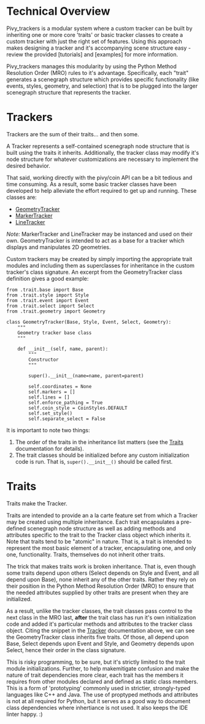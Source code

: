 # Technical Overview

Pivy_trackers is a modular system where a custom tracker can be built by inheriting one or more core 'traits' or basic tracker classes to create a custom tracker with just the right set of features. Using this approach makes designing a tracker and it's accompanying scene structure easy - review the provided [tutorials] and [examples] for more information.

Pivy_trackers manages this modularity by using the Python Method Resolution Order (MRO) rules to it's advantage.  Specifically, each "trait" generates a scenegraph structure which provides specific functionality (like events, styles, geometry, and selection) that is to be plugged into the larger scenegraph structure that represents the tracker.

# Trackers

Trackers are the sum of their traits... and then some.

A Tracker represents a self-contained scenegraph node structure that is built using the traits it inherits.  Additionally, the tracker class may modify it's node structure for whatever customizations are necessary to implement the desired behavior.

That said, working directly with the pivy/coin API can be a bit tedious and time consuming.  As a result, some basic tracker classes have been developed to help alleviate the effort required to get up and running.  These classes are:

* [GeometryTracker](GeometryTracker)
* [MarkerTracker](MarkerTracker)
* [LineTracker](LineTracker)

*Note:* MarkerTracker and LineTracker may be instanced and used on their own.  GeometryTracker is intended to act as a base for a tracker which displays and manipulates 2D geometries.

Custom trackers may be created by simply importing the appropriate trait modules and including them as superclasses for inheritance in the custom tracker's class signature. An excerpt from the GeometryTracker class definition gives a good example:

    from .trait.base import Base
    from .trait.style import Style
    from .trait.event import Event
    from .trait.select import Select
    from .trait.geometry import Geometry

    class GeometryTracker(Base, Style, Event, Select, Geometry):
        """
        Geometry tracker base class
        """

        def __init__(self, name, parent):
            """
            Constructor
            """

            super().__init__(name=name, parent=parent)

            self.coordinates = None
            self.markers = []
            self.lines = []
            self.enforce_pathing = True
            self.coin_style = CoinStyles.DEFAULT
            self.set_style()
            self.separate_select = False

It is important to note two things:  
1. The order of the traits in the inheritance list matters (see the [Traits](Modules#Traits) documentation for details). 
2. The trait classes should be initialized before any custom initialization code is run.  That is, `super().__init__()` should be called first.

# Traits

Traits make the Tracker.

Traits are intended to provide an a la carte feature set from which a Tracker may be created using multiple inheritance. Each trait encapsulates a pre-defined scenegraph node structure as well as adding methods and attributes specific to the trait to the Tracker class object which inherits it.  Note that traits tend to be "atomic" in nature.  That is, a trait is intended to represent the most basic element of a tracker, encapsulating one, and only one, functionality.  Traits, themselves do not inherit other traits.

The trick that makes traits work is broken inheritance.  That is, even though some traits depend upon others (Select depends on Style and Event, and all depend upon Base), none inherit any of the other traits.  Rather they rely on their position in the Python Method Resolution Order (MRO) to ensure that the needed attributes supplied by other traits are present when they are initialized.

As a result, unlike the tracker classes, the trait classes pass control to the next class in the MRO last, **after** the trait class has run it's own initialization code and added it's particular methods and attributes to the tracker class object.  Citing the snippet in the [Tracker](Modules#Trackers) documentation above, we can see the GeometryTracker class inherits five traits.  Of those, all depend upon Base, Select depends upon Event and Style, and Geometry depends upon Select, hence their order in the class signature.

This is risky programming, to be sure, but it's strictly limited to the trait module initializations.  Further, to help makemitigate confusion and make the nature of trait dependencies more clear, each trait has the members it requires from other modules declared and defined as static class members.  This is a form of 'prototyping' commonly used in strictier, strongly-typed languages like C++ and Java.  The use of proptyped methods and attributes is not at all required for Python, but it serves as a good way to document class dependencies where inhertiance is not used.  It also keeps the IDE linter happy. :)
